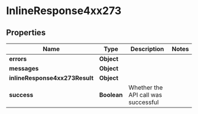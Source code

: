 # InlineResponse4xx273

## Properties
Name | Type | Description | Notes
------------ | ------------- | ------------- | -------------
**errors** | **Object** |  | 
**messages** | **Object** |  | 
**inlineResponse4xx273Result** | **Object** |  | 
**success** | **Boolean** | Whether the API call was successful | 
